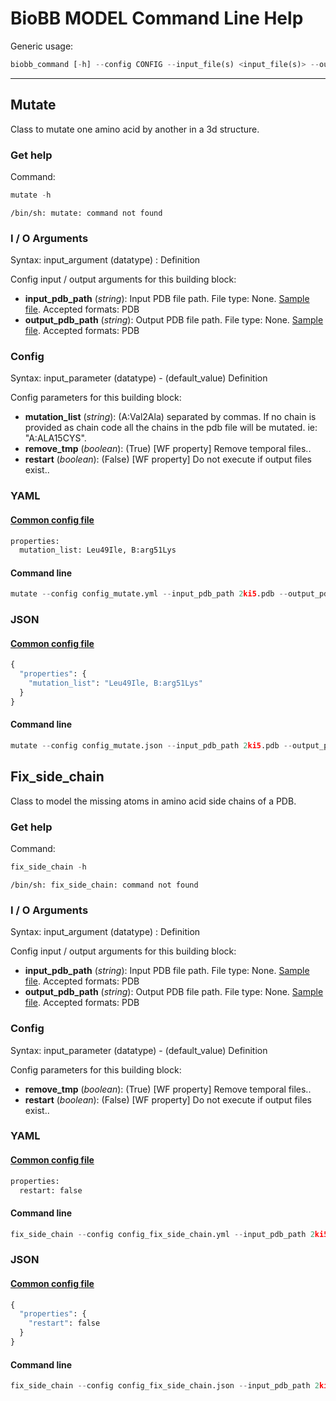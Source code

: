 # BioBB MODEL Command Line Help
Generic usage:
```python
biobb_command [-h] --config CONFIG --input_file(s) <input_file(s)> --output_file <output_file>
```
-----------------


## Mutate
Class to mutate one amino acid by another in a 3d structure.
### Get help
Command:
```python
mutate -h
```
    /bin/sh: mutate: command not found
### I / O Arguments
Syntax: input_argument (datatype) : Definition

Config input / output arguments for this building block:
* **input_pdb_path** (*string*): Input PDB file path. File type: None. [Sample file](https://github.com/bioexcel/biobb_model/blob/master/biobb_model/test/data/model/2ki5.pdb). Accepted formats: PDB
* **output_pdb_path** (*string*): Output PDB file path. File type: None. [Sample file](https://github.com/bioexcel/biobb_model/blob/master/biobb_model/test/reference/model/output_mutated_pdb_path.pdb). Accepted formats: PDB
### Config
Syntax: input_parameter (datatype) - (default_value) Definition

Config parameters for this building block:
* **mutation_list** (*string*): (A:Val2Ala) separated by commas. If no chain is provided as chain code all the chains in the pdb file will be mutated. ie: "A:ALA15CYS".
* **remove_tmp** (*boolean*): (True) [WF property] Remove temporal files..
* **restart** (*boolean*): (False) [WF property] Do not execute if output files exist..
### YAML
#### [Common config file](https://github.com/bioexcel/biobb_model/blob/master/biobb_model/test/data/config/config_mutate.yml)
```python
properties:
  mutation_list: Leu49Ile, B:arg51Lys

```
#### Command line
```python
mutate --config config_mutate.yml --input_pdb_path 2ki5.pdb --output_pdb_path output_mutated_pdb_path.pdb
```
### JSON
#### [Common config file](https://github.com/bioexcel/biobb_model/blob/master/biobb_model/test/data/config/config_mutate.json)
```python
{
  "properties": {
    "mutation_list": "Leu49Ile, B:arg51Lys"
  }
}
```
#### Command line
```python
mutate --config config_mutate.json --input_pdb_path 2ki5.pdb --output_pdb_path output_mutated_pdb_path.pdb
```

## Fix_side_chain
Class to model the missing atoms in amino acid side chains of a PDB.
### Get help
Command:
```python
fix_side_chain -h
```
    /bin/sh: fix_side_chain: command not found
### I / O Arguments
Syntax: input_argument (datatype) : Definition

Config input / output arguments for this building block:
* **input_pdb_path** (*string*): Input PDB file path. File type: None. [Sample file](https://github.com/bioexcel/biobb_model/blob/master/biobb_model/test/data/model/2ki5.pdb). Accepted formats: PDB
* **output_pdb_path** (*string*): Output PDB file path. File type: None. [Sample file](https://github.com/bioexcel/biobb_model/blob/master/biobb_model/test/reference/model/output_pdb_path.pdb). Accepted formats: PDB
### Config
Syntax: input_parameter (datatype) - (default_value) Definition

Config parameters for this building block:
* **remove_tmp** (*boolean*): (True) [WF property] Remove temporal files..
* **restart** (*boolean*): (False) [WF property] Do not execute if output files exist..
### YAML
#### [Common config file](https://github.com/bioexcel/biobb_model/blob/master/biobb_model/test/data/config/config_fix_side_chain.yml)
```python
properties:
  restart: false

```
#### Command line
```python
fix_side_chain --config config_fix_side_chain.yml --input_pdb_path 2ki5.pdb --output_pdb_path output_pdb_path.pdb
```
### JSON
#### [Common config file](https://github.com/bioexcel/biobb_model/blob/master/biobb_model/test/data/config/config_fix_side_chain.json)
```python
{
  "properties": {
    "restart": false
  }
}
```
#### Command line
```python
fix_side_chain --config config_fix_side_chain.json --input_pdb_path 2ki5.pdb --output_pdb_path output_pdb_path.pdb
```
